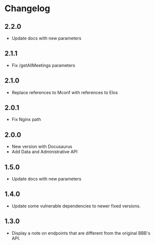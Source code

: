 # Changelog

## 2.2.0
- Update docs with new parameters

## 2.1.1
- Fix /getAllMeetings parameters

## 2.1.0
- Replace references to Mconf with references to Elos

## 2.0.1
- Fix Nginx path

## 2.0.0
- New version with Docusaurus
- Add Data and Administrative API

## 1.5.0
- Update docs with new parameters

## 1.4.0
- Update some vulnerable dependencies to newer fixed versions.

## 1.3.0
- Display a note on endpoints that are different from the original BBB's API.
